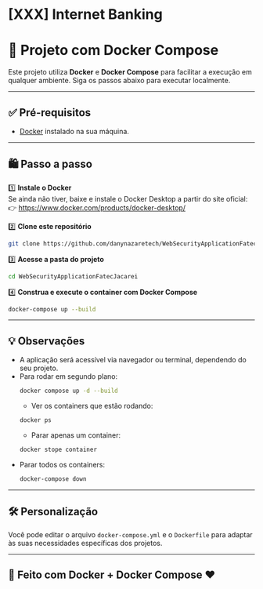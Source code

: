 # [XXX] Internet Banking

# 🚀 Projeto com Docker Compose

Este projeto utiliza **Docker** e **Docker Compose** para facilitar a execução em qualquer ambiente. Siga os passos abaixo para executar localmente.

---

## ✅ Pré-requisitos

- [Docker](https://www.docker.com/products/docker-desktop/) instalado na sua máquina.

---

## 🛍️ Passo a passo

1️⃣ **Instale o Docker**  
Se ainda não tiver, baixe e instale o Docker Desktop a partir do site oficial:  
👉 https://www.docker.com/products/docker-desktop/

2️⃣ **Clone este repositório**  
```bash
git clone https://github.com/danynazaretech/WebSecurityApplicationFatecJacarei.git
```

3️⃣ **Acesse a pasta do projeto**  
```bash
cd WebSecurityApplicationFatecJacarei
```

4️⃣ **Construa e execute o container com Docker Compose**  
```bash
docker-compose up --build
```

---

## 💡 Observações

- A aplicação será acessível via navegador ou terminal, dependendo do seu projeto.
- Para rodar em segundo plano:
  ```bash
  docker compose up -d --build
  ```
  - Ver os containers que estão rodando:
  ```bash
  docker ps
  ```
  - Parar apenas um container:
  ```bash
  docker stope container
  ```
- Parar todos os containers:
  ```bash
  docker-compose down
  ```

---

## 🛠️ Personalização

Você pode editar o arquivo `docker-compose.yml` e o `Dockerfile` para adaptar às suas necessidades específicas dos projetos.

---

## 🐳 Feito com Docker + Docker Compose ❤️

